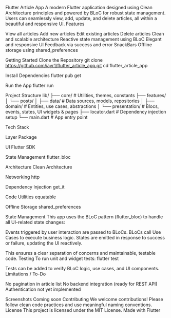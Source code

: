 Flutter Article App
A modern Flutter application designed using Clean Architecture principles and powered by BLoC for robust state management. Users can seamlessly view, add, update, and delete articles, all within a beautiful and responsive UI.
Features

View all articles
Add new articles
Edit existing articles
Delete articles
Clean and scalable architecture
Reactive state management using BLoC
Elegant and responsive UI
Feedback via success and error SnackBars
Offline storage using shared_preferences

Getting Started
Clone the Repository
git clone https://github.com/iayr1/flutter_article_app.git
cd flutter_article_app

Install Dependencies
flutter pub get

Run the App
flutter run

Project Structure
lib/
├── core/                 # Utilities, themes, constants
├── features/
│   └── posts/
│       ├── data/         # Data sources, models, repositories
│       ├── domain/       # Entities, use cases, abstractions
│       └── presentation/ # Blocs, events, states, UI widgets & pages
├── locator.dart          # Dependency injection setup
└── main.dart             # App entry point

Tech Stack



Layer
Package



UI
Flutter SDK


State Management
flutter_bloc


Architecture
Clean Architecture


Networking
http


Dependency Injection
get_it


Code Utilities
equatable


Offline Storage
shared_preferences


State Management
This app uses the BLoC pattern (flutter_bloc) to handle all UI-related state changes:

Events triggered by user interaction are passed to BLoCs.
BLoCs call Use Cases to execute business logic.
States are emitted in response to success or failure, updating the UI reactively.

This ensures a clear separation of concerns and maintainable, testable code.
Testing
To run unit and widget tests:
flutter test

Tests can be added to verify BLoC logic, use cases, and UI components.
Limitations / To-Do

No pagination in article list
No backend integration (ready for REST API)
Authentication not yet implemented

Screenshots
Coming soon
Contributing
We welcome contributions! Please follow clean code practices and use meaningful naming conventions.
License
This project is licensed under the MIT License.
Made with Flutter
